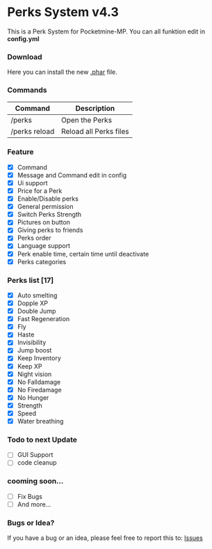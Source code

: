 # Perks System v4.3
This is a Perk System for Pocketmine-MP.
You can all funktion edit in **config.yml**

### Download
Here you can install the new [.phar](https://poggit.pmmp.io/ci/FlxiBoy1313/Perks/Perks/47) file.

### Commands
|**Command**|**Description**|
|-----------|---------------|
|/perks |Open the Perks |
|/perks reload| Reload all Perks files|

### Feature
- [X] Command
- [X] Message and Command edit in config
- [X] Ui support
- [X] Price for a Perk
- [X] Enable/Disable perks
- [X] General permission
- [X] Switch Perks Strength
- [X] Pictures on button
- [X] Giving perks to friends
- [X] Perks order
- [X] Language support
- [X] Perk enable time, certain time until deactivate
- [X] Perks categories

### Perks list [17]
- [X] Auto smelting
- [X] Dopple XP
- [X] Double Jump
- [X] Fast Regeneration
- [X] Fly
- [X] Haste
- [X] Invisibility
- [X] Jump boost
- [X] Keep Inventory
- [X] Keep XP
- [X] Night vision
- [X] No Falldamage
- [X] No Firedamage
- [X] No Hunger
- [X] Strength
- [X] Speed
- [X] Water breathing

### Todo to next Update
- [ ] GUI Support
- [ ] code cleanup

### cooming soon...
- [ ] Fix Bugs
- [ ] And more...

### Bugs or Idea?
If you have a bug or an idea, please feel free to report this to: [Issues](https://github.com/FlxiBoy1313/Perks/issues/new)

